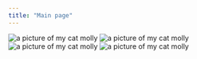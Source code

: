 ```yaml
---
title: "Main page"
---
```


<img src="media/783A9839.jpeg" alt="a picture of my cat molly" style="border-radius:1%"/>
<img src="media/supercut.gif" alt="a picture of my cat molly" style="border-radius:1%"/>
<img src="media/drapescrowd.jpg" alt="a picture of my cat molly" style="border-radius:1%"/>
<img src="media/molly.png" alt="a picture of my cat molly" style="border-radius:1%"/>